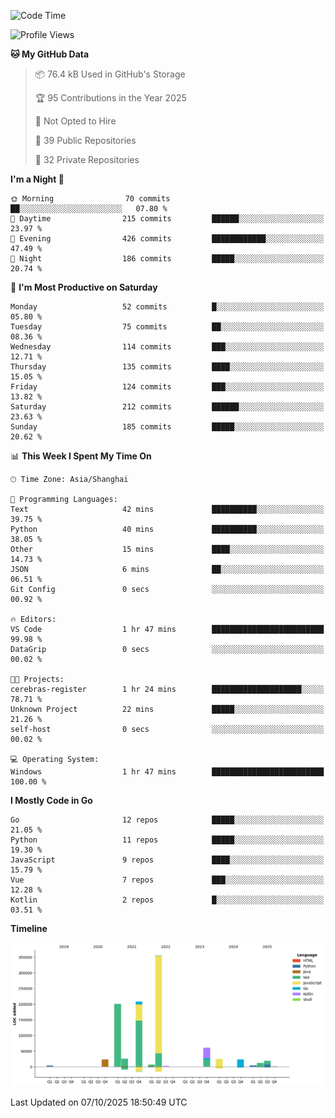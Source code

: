 <!--START_SECTION:waka-->
![Code Time](http://img.shields.io/badge/Code%20Time-4%2C475%20hrs%2059%20mins-blue)

![Profile Views](http://img.shields.io/badge/Profile%20Views-0-blue)

**🐱 My GitHub Data** 

> 📦 76.4 kB Used in GitHub's Storage 
 > 
> 🏆 95 Contributions in the Year 2025
 > 
> 🚫 Not Opted to Hire
 > 
> 📜 39 Public Repositories 
 > 
> 🔑 32 Private Repositories 
 > 
**I'm a Night 🦉** 

```text
🌞 Morning                70 commits          ██░░░░░░░░░░░░░░░░░░░░░░░   07.80 % 
🌆 Daytime                215 commits         ██████░░░░░░░░░░░░░░░░░░░   23.97 % 
🌃 Evening                426 commits         ████████████░░░░░░░░░░░░░   47.49 % 
🌙 Night                  186 commits         █████░░░░░░░░░░░░░░░░░░░░   20.74 % 
```
📅 **I'm Most Productive on Saturday** 

```text
Monday                   52 commits          █░░░░░░░░░░░░░░░░░░░░░░░░   05.80 % 
Tuesday                  75 commits          ██░░░░░░░░░░░░░░░░░░░░░░░   08.36 % 
Wednesday                114 commits         ███░░░░░░░░░░░░░░░░░░░░░░   12.71 % 
Thursday                 135 commits         ████░░░░░░░░░░░░░░░░░░░░░   15.05 % 
Friday                   124 commits         ███░░░░░░░░░░░░░░░░░░░░░░   13.82 % 
Saturday                 212 commits         ██████░░░░░░░░░░░░░░░░░░░   23.63 % 
Sunday                   185 commits         █████░░░░░░░░░░░░░░░░░░░░   20.62 % 
```


📊 **This Week I Spent My Time On** 

```text
🕑︎ Time Zone: Asia/Shanghai

💬 Programming Languages: 
Text                     42 mins             ██████████░░░░░░░░░░░░░░░   39.75 % 
Python                   40 mins             ██████████░░░░░░░░░░░░░░░   38.05 % 
Other                    15 mins             ████░░░░░░░░░░░░░░░░░░░░░   14.73 % 
JSON                     6 mins              ██░░░░░░░░░░░░░░░░░░░░░░░   06.51 % 
Git Config               0 secs              ░░░░░░░░░░░░░░░░░░░░░░░░░   00.92 % 

🔥 Editors: 
VS Code                  1 hr 47 mins        █████████████████████████   99.98 % 
DataGrip                 0 secs              ░░░░░░░░░░░░░░░░░░░░░░░░░   00.02 % 

🐱‍💻 Projects: 
cerebras-register        1 hr 24 mins        ████████████████████░░░░░   78.71 % 
Unknown Project          22 mins             █████░░░░░░░░░░░░░░░░░░░░   21.26 % 
self-host                0 secs              ░░░░░░░░░░░░░░░░░░░░░░░░░   00.02 % 

💻 Operating System: 
Windows                  1 hr 47 mins        █████████████████████████   100.00 % 
```

**I Mostly Code in Go** 

```text
Go                       12 repos            █████░░░░░░░░░░░░░░░░░░░░   21.05 % 
Python                   11 repos            █████░░░░░░░░░░░░░░░░░░░░   19.30 % 
JavaScript               9 repos             ████░░░░░░░░░░░░░░░░░░░░░   15.79 % 
Vue                      7 repos             ███░░░░░░░░░░░░░░░░░░░░░░   12.28 % 
Kotlin                   2 repos             █░░░░░░░░░░░░░░░░░░░░░░░░   03.51 % 
```



**Timeline**

![Lines of Code chart](https://raw.githubusercontent.com/youtiaoguagua/youtiaoguagua/master/assets/bar_graph.png)


 Last Updated on 07/10/2025 18:50:49 UTC
<!--END_SECTION:waka-->